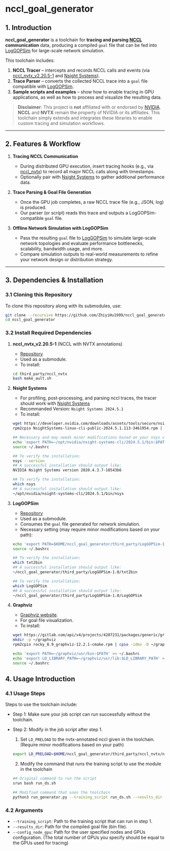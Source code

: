 # nccl_goal_generator

## 1. Introduction

**nccl_goal_generator** is a toolchain for **tracing and parsing [NCCL](https://github.com/NVIDIA/nccl) communication** data, producing a compiled `goal` file that can be fed into [LogGOPSim](https://github.com/spcl/LogGOPSim) for large-scale network simulation.

This toolchain includes:

1. **NCCL Tracer** – intercepts and records NCCL calls and events (via [nccl_nvtx_v2.20.5-1](https://github.com/ZhiyiHu1999/nccl_nvtx_v2.20.5-1) and [Nsight Systems](https://developer.nvidia.com/nsight-systems)).
2. **Trace Parser** – converts the collected NCCL trace into a `goal` file compatible with [LogGOPSim](https://github.com/spcl/LogGOPSim).
3. **Sample scripts and examples** – show how to enable tracing in GPU applications, as well as how to process and visualize the resulting data.

> **Disclaimer**: This project is **not** affiliated with or endorsed by [NVIDIA](https://www.nvidia.com/).
> **NCCL** and **NVTX** remain the property of NVIDIA or its affiliates.
> This toolchain simply extends and integrates these libraries to enable custom tracing and simulation workflows.

---

## 2. Features & Workflow

1. **Tracing NCCL Communication**

   - During distributed GPU execution, insert tracing hooks (e.g., via [nccl_nvtx](https://github.com/ZhiyiHu1999/nccl_nvtx_v2.20.5-1)) to record all major NCCL calls along with timestamps.
   - Optionally pair with [Nsight Systems](https://developer.nvidia.com/nsight-systems) to gather additional performance data.
2. **Trace Parsing & Goal File Generation**

   - Once the GPU job completes, a raw NCCL trace file (e.g., JSON, log) is produced.
   - Our parser (or script) reads this trace and outputs a LogGOPSim-compatible `goal` file.
3. **Offline Network Simulation with LogGOPSim**

   - Pass the resulting `goal` file to [LogGOPSim](https://github.com/spcl/LogGOPSim) to simulate large-scale network topologies and evaluate performance bottlenecks, scalability, bandwidth usage, and more.
   - Compare simulation outputs to real-world measurements to refine your network design or distribution strategy.

---

## 3. Dependencies & Installation

### 3.1 Cloning this Repository

To clone this repository along with its submodules, use:

```bash
git clone --recursive https://github.com/ZhiyiHu1999/nccl_goal_generator
cd nccl_goal_generator
```

### 3.2 Install Required Dependencies

1. **nccl_nvtx_v2.20.5-1** (NCCL with  NVTX annotations)

   - [Repository](https://github.com/ZhiyiHu1999/nccl_nvtx_v2.20.5-1)
   - Used as a submodule.
   - To install:

   ```bash
   cd third_party/nccl_nvtx
   bash make_ault.sh
   ```
2. **Nsight Systems**

    - For profiling, post-processing, and parsing nccl traces, the tracer should work with [Nsight Systems](https://developer.nvidia.com/nsight-systems)
    - Recommanded Version: `Nsight Systems 2024.5.1`
    - To install:

    ```bash
    wget https://developer.nvidia.com/downloads/assets/tools/secure/nsight-systems/2024_5/NsightSystems-linux-cli-public-2024.5.1.113-3461954.rpm
    rpm2cpio NsightSystems-linux-cli-public-2024.5.1.113-3461954.rpm | cpio -idmv

    ## Necessary and may needs minor modifications based on your nsys version:
    echo 'export PATH=~/opt/nvidia/nsight-systems-cli/2024.5.1/bin:$PATH' >> ~/.bashrc
    source ~/.bashrc

    ## To verify the installation:
    nsys --version
    ## A successful installation should output like:
    NVIDIA Nsight Systems version 2020.4.3.7-10543b6

    ## To verify the installation:
    which nsys
    ## A successful installation should output like:
    ~/opt/nvidia/nsight-systems-cli/2024.5.1/bin/nsys
    ```
3. **LogGOPSim**

   - [Repository](https://github.com/spcl/LogGOPSim)
   - Used as a submodule.
   - Consumes the `goal` file generated for network simulation.
   - Necessary setting (may require minor modifications based on your path):
   ```bash
   echo 'export PATH=$HOME/nccl_goal_generator/third_party/LogGOPSim-1.1:$PATH' >> ~/.bashrc
   source ~/.bashrc

   ## To verify the installation:
   which txt2bin
   ## A successful installation should output like:
   ~/nccl_goal_generator/third_party/LogGOPSim-1.0/txt2bin

   ## To verify the installation:
   which LogGOPSim 
   ## A successful installation should output like:
   ~/nccl_goal_generator/third_party/LogGOPSim-1.0/LogGOPSim
   ```
4. **Graphviz**

   - [Graphviz website](https://graphviz.org/).
   - For goal file visualization.
   - To install:

   ```bash
   wget https://gitlab.com/api/v4/projects/4207231/packages/generic/graphviz-releases/12.2.1/rocky_8.9_graphviz-12.2.1-cmake.rpm
   mkdir -p ~/graphviz
   rpm2cpio rocky_8.9_graphviz-12.2.1-cmake.rpm | cpio -idmv -D ~/graphviz

   echo 'export PATH=~/graphviz/usr/bin:$PATH' >> ~/.bashrc
   echo 'export LD_LIBRARY_PATH=~/graphviz/usr/lib:$LD_LIBRARY_PATH' >> ~/.bashrc
   source ~/.bashrc
   ```

## 4. Usage Introduction

### 4.1 Usage Steps

Steps to use the toolchain include:

- Step 1: Make sure your job script can run successfully without the toolchain.

- Step 2: Modify in the job script after step 1.
   1. Set `LD_PRELOAD` to the nvtx-annotated nccl given in the toolchain. (Require minor modifications based on your path)
   ```bash
   export LD_PRELOAD=$HOME/nccl_goal_generator/third_party/nccl_nvtx/nccl/build/lib/libnccl.so
   ```
   2. Modify the command that runs the training script to use the module in the toolchain
   ```bash
   ## Original command to run the script
   srun bash run_ds.sh

   ## Modified command that uses the toolchain
   python3 run_generator.py --training_script run_ds.sh --results_dir results --config_node_gpu node_gpu_config.yaml
   ```

### 4.2 Arguments
- `--training_script`: Path to the training script that can run in step 1.
- `--results_dir`: Path for the compiled goal file (bin file).
- `--config_node_gpu`: Path for the user specified nodes and GPUs configuration. (The total number of GPUs you specify should be equal to the GPUs used for tracing)